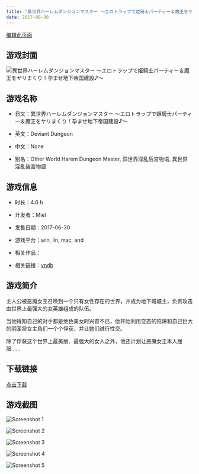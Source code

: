 ```yaml
---
title: "異世界ハーレムダンジョンマスター ～エロトラップで姫騎士パーティー＆魔王をヤリまくり！孕ませ地下帝国建設♪～"
date: 2017-06-30
---
```

[编辑此页面](https://github.com/ACG-3/ADV3-source/blob/main/source/_posts/%E7%95%B0%E4%B8%96%E7%95%8C%E3%83%8F%E3%83%BC%E3%83%AC%E3%83%A0%E3%83%80%E3%83%B3%E3%82%B8%E3%83%A7%E3%83%B3%E3%83%9E%E3%82%B9%E3%82%BF%E3%83%BC%20%EF%BD%9E%E3%82%A8%E3%83%AD%E3%83%88%E3%83%A9%E3%83%83%E3%83%97%E3%81%A7%E5%A7%AB%E9%A8%8E%E5%A3%AB%E3%83%91%E3%83%BC%E3%83%86%E3%82%A3%E3%83%BC%EF%BC%86%E9%AD%94%E7%8E%8B%E3%82%92%E3%83%A4%E3%83%AA%E3%81%BE%E3%81%8F%E3%82%8A%EF%BC%81%E5%AD%95%E3%81%BE%E3%81%9B%E5%9C%B0%E4%B8%8B%E5%B8%9D%E5%9B%BD%E5%BB%BA%E8%A8%AD%E2%99%AA%EF%BD%9E.md)

## 游戏封面

![異世界ハーレムダンジョンマスター ～エロトラップで姫騎士パーティー＆魔王をヤリまくり！孕ませ地下帝国建設♪～](https%3A//pan.timero.xyz/onedrive/img_lib_001/%E7%95%B0%E4%B8%96%E7%95%8C%E3%83%8F%E3%83%BC%E3%83%AC%E3%83%A0%E3%83%80%E3%83%B3%E3%82%B8%E3%83%A7%E3%83%B3%E3%83%9E%E3%82%B9%E3%82%BF%E3%83%BC%20%EF%BD%9E%E3%82%A8%E3%83%AD%E3%83%88%E3%83%A9%E3%83%83%E3%83%97%E3%81%A7%E5%A7%AB%E9%A8%8E%E5%A3%AB%E3%83%91%E3%83%BC%E3%83%86%E3%82%A3%E3%83%BC%EF%BC%86%E9%AD%94%E7%8E%8B%E3%82%92%E3%83%A4%E3%83%AA%E3%81%BE%E3%81%8F%E3%82%8A%EF%BC%81%E5%AD%95%E3%81%BE%E3%81%9B%E5%9C%B0%E4%B8%8B%E5%B8%9D%E5%9B%BD%E5%BB%BA%E8%A8%AD%E2%99%AA%EF%BD%9E_cover.avif)


## 游戏名称

- 日文：異世界ハーレムダンジョンマスター ～エロトラップで姫騎士パーティー＆魔王をヤリまくり！孕ませ地下帝国建設♪～
- 英文：Deviant Dungeon
- 中文：None

- 别名：Other World Harem Dungeon Master, 异世界淫乱后宫物语, 異世界淫亂後宮物語


## 游戏信息

- 时长：4.0 h
- 开发者：Miel
- 发售日期：2017-06-30
- 游戏平台：win, lin, mac, and
- 相关作品：

- 相关链接：[vndb](https://vndb.org/v21355)


## 游戏简介

主人公被恶魔女王召唤到一个只有女性存在的世界，并成为地下城城主，负责攻击由世界上最强大的女英雄组成的队伍。

当他得知自己的对手都是绝色美女时兴奋不已，他开始利用变态的陷阱和自己巨大的阴茎将女主角们一个个俘获，并让她们进行性交。

除了俘获这个世界上最美丽、最强大的女人之外，他还计划让恶魔女王本人屈服......




## 下载链接

[点击下载](https://pan.timero.xyz/onedrive/adv_lib_001/%E7%95%B0%E4%B8%96%E7%95%8C%E3%83%8F%E3%83%BC%E3%83%AC%E3%83%A0%E3%83%80%E3%83%B3%E3%82%B8%E3%83%A7%E3%83%B3%E3%83%9E%E3%82%B9%E3%82%BF%E3%83%BC%20%EF%BD%9E%E3%82%A8%E3%83%AD%E3%83%88%E3%83%A9%E3%83%83%E3%83%97%E3%81%A7%E5%A7%AB%E9%A8%8E%E5%A3%AB%E3%83%91%E3%83%BC%E3%83%86%E3%82%A3%E3%83%BC%EF%BC%86%E9%AD%94%E7%8E%8B%E3%82%92%E3%83%A4%E3%83%AA%E3%81%BE%E3%81%8F%E3%82%8A%EF%BC%81%E5%AD%95%E3%81%BE%E3%81%9B%E5%9C%B0%E4%B8%8B%E5%B8%9D%E5%9B%BD%E5%BB%BA%E8%A8%AD%E2%99%AA%EF%BD%9E)


## 游戏截图


![Screenshot 1](https%3A//pan.timero.xyz/onedrive/img_lib_001/%E7%95%B0%E4%B8%96%E7%95%8C%E3%83%8F%E3%83%BC%E3%83%AC%E3%83%A0%E3%83%80%E3%83%B3%E3%82%B8%E3%83%A7%E3%83%B3%E3%83%9E%E3%82%B9%E3%82%BF%E3%83%BC%20%EF%BD%9E%E3%82%A8%E3%83%AD%E3%83%88%E3%83%A9%E3%83%83%E3%83%97%E3%81%A7%E5%A7%AB%E9%A8%8E%E5%A3%AB%E3%83%91%E3%83%BC%E3%83%86%E3%82%A3%E3%83%BC%EF%BC%86%E9%AD%94%E7%8E%8B%E3%82%92%E3%83%A4%E3%83%AA%E3%81%BE%E3%81%8F%E3%82%8A%EF%BC%81%E5%AD%95%E3%81%BE%E3%81%9B%E5%9C%B0%E4%B8%8B%E5%B8%9D%E5%9B%BD%E5%BB%BA%E8%A8%AD%E2%99%AA%EF%BD%9E_Screenshot_1.avif)

![Screenshot 2](https%3A//pan.timero.xyz/onedrive/img_lib_001/%E7%95%B0%E4%B8%96%E7%95%8C%E3%83%8F%E3%83%BC%E3%83%AC%E3%83%A0%E3%83%80%E3%83%B3%E3%82%B8%E3%83%A7%E3%83%B3%E3%83%9E%E3%82%B9%E3%82%BF%E3%83%BC%20%EF%BD%9E%E3%82%A8%E3%83%AD%E3%83%88%E3%83%A9%E3%83%83%E3%83%97%E3%81%A7%E5%A7%AB%E9%A8%8E%E5%A3%AB%E3%83%91%E3%83%BC%E3%83%86%E3%82%A3%E3%83%BC%EF%BC%86%E9%AD%94%E7%8E%8B%E3%82%92%E3%83%A4%E3%83%AA%E3%81%BE%E3%81%8F%E3%82%8A%EF%BC%81%E5%AD%95%E3%81%BE%E3%81%9B%E5%9C%B0%E4%B8%8B%E5%B8%9D%E5%9B%BD%E5%BB%BA%E8%A8%AD%E2%99%AA%EF%BD%9E_Screenshot_2.avif)

![Screenshot 3](https%3A//pan.timero.xyz/onedrive/img_lib_001/%E7%95%B0%E4%B8%96%E7%95%8C%E3%83%8F%E3%83%BC%E3%83%AC%E3%83%A0%E3%83%80%E3%83%B3%E3%82%B8%E3%83%A7%E3%83%B3%E3%83%9E%E3%82%B9%E3%82%BF%E3%83%BC%20%EF%BD%9E%E3%82%A8%E3%83%AD%E3%83%88%E3%83%A9%E3%83%83%E3%83%97%E3%81%A7%E5%A7%AB%E9%A8%8E%E5%A3%AB%E3%83%91%E3%83%BC%E3%83%86%E3%82%A3%E3%83%BC%EF%BC%86%E9%AD%94%E7%8E%8B%E3%82%92%E3%83%A4%E3%83%AA%E3%81%BE%E3%81%8F%E3%82%8A%EF%BC%81%E5%AD%95%E3%81%BE%E3%81%9B%E5%9C%B0%E4%B8%8B%E5%B8%9D%E5%9B%BD%E5%BB%BA%E8%A8%AD%E2%99%AA%EF%BD%9E_Screenshot_3.avif)

![Screenshot 4](https%3A//pan.timero.xyz/onedrive/img_lib_001/%E7%95%B0%E4%B8%96%E7%95%8C%E3%83%8F%E3%83%BC%E3%83%AC%E3%83%A0%E3%83%80%E3%83%B3%E3%82%B8%E3%83%A7%E3%83%B3%E3%83%9E%E3%82%B9%E3%82%BF%E3%83%BC%20%EF%BD%9E%E3%82%A8%E3%83%AD%E3%83%88%E3%83%A9%E3%83%83%E3%83%97%E3%81%A7%E5%A7%AB%E9%A8%8E%E5%A3%AB%E3%83%91%E3%83%BC%E3%83%86%E3%82%A3%E3%83%BC%EF%BC%86%E9%AD%94%E7%8E%8B%E3%82%92%E3%83%A4%E3%83%AA%E3%81%BE%E3%81%8F%E3%82%8A%EF%BC%81%E5%AD%95%E3%81%BE%E3%81%9B%E5%9C%B0%E4%B8%8B%E5%B8%9D%E5%9B%BD%E5%BB%BA%E8%A8%AD%E2%99%AA%EF%BD%9E_Screenshot_4.avif)

![Screenshot 5](https%3A//pan.timero.xyz/onedrive/img_lib_001/%E7%95%B0%E4%B8%96%E7%95%8C%E3%83%8F%E3%83%BC%E3%83%AC%E3%83%A0%E3%83%80%E3%83%B3%E3%82%B8%E3%83%A7%E3%83%B3%E3%83%9E%E3%82%B9%E3%82%BF%E3%83%BC%20%EF%BD%9E%E3%82%A8%E3%83%AD%E3%83%88%E3%83%A9%E3%83%83%E3%83%97%E3%81%A7%E5%A7%AB%E9%A8%8E%E5%A3%AB%E3%83%91%E3%83%BC%E3%83%86%E3%82%A3%E3%83%BC%EF%BC%86%E9%AD%94%E7%8E%8B%E3%82%92%E3%83%A4%E3%83%AA%E3%81%BE%E3%81%8F%E3%82%8A%EF%BC%81%E5%AD%95%E3%81%BE%E3%81%9B%E5%9C%B0%E4%B8%8B%E5%B8%9D%E5%9B%BD%E5%BB%BA%E8%A8%AD%E2%99%AA%EF%BD%9E_Screenshot_5.avif)

